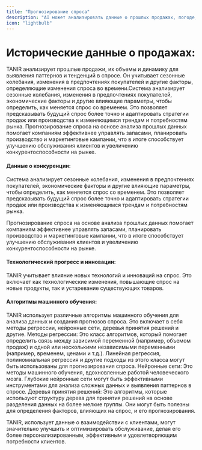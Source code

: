 ```yaml
---
title: "Прогнозирование спроса"
description: "AI может анализировать данные о прошлых продажах, погоде, событиях и других факторах, чтобы предсказать спрос на товары или услуги, что помогает оптимизировать запасы и производство."
icon: "lightbulb"
---
```


# Исторические данные о продажах: 

TANIR анализирует прошлые продажи, их объемы и динамику для выявления паттернов и тенденций в спросе. Он учитывает сезонные колебания, изменения в предпочтениях покупателей и другие факторы, определяющие изменения спроса во времени.Система анализирует сезонные колебания, изменения в предпочтениях покупателей, экономические факторы и другие влияющие параметры, чтобы определить, как меняется спрос со временем. Это позволяет предсказывать будущий спрос более точно и адаптировать стратегии продаж или производства к изменяющимся трендам и потребностям рынка. Прогнозирование спроса на основе анализа прошлых данных помогает компаниям эффективнее управлять запасами, планировать производство и маркетинговые кампании, что в итоге способствует улучшению обслуживания клиентов и увеличению конкурентоспособности на рынке.
#### Данные о конкуренции:
Система анализирует сезонные колебания, изменения в предпочтениях покупателей, экономические факторы и другие влияющие параметры, чтобы определить, как меняется спрос со временем. Это позволяет предсказывать будущий спрос более точно и адаптировать стратегии продаж или производства к изменяющимся трендам и потребностям рынка.

Прогнозирование спроса на основе анализа прошлых данных помогает компаниям эффективнее управлять запасами, планировать производство и маркетинговые кампании, что в итоге способствует улучшению обслуживания клиентов и увеличению конкурентоспособности на рынке.
#### Технологический прогресс и инновации:
TANIR учитывает влияние новых технологий и инноваций на спрос. Это включает как технологические изменения, повышающие спрос на новые продукты, так и устаревание существующих товаров.
#### Алгоритмы машинного обучения: 
TANIR использует различные алгоритмы машинного обучения для анализа данных и создания прогнозов спроса. Это включает в себя методы регрессии, нейронные сети, деревья принятия решений и другие.
Методы регрессии: Это класс алгоритмов, который помогает определить связь между зависимой переменной (например, объемом продаж) и одной или несколькими независимыми переменными (например, временем, ценами и т.д.). Линейная регрессия, полиномиальная регрессия и другие подходы из этого класса могут быть использованы для прогнозирования спроса.
Нейронные сети: Это методы машинного обучения, вдохновленные работой человеческого мозга. Глубокие нейронные сети могут быть эффективными инструментами для анализа сложных данных и выявления паттернов в спросе.
Деревья принятия решений: Это алгоритмы, которые используют структуру дерева для принятия решений на основе разделения данных на более мелкие группы. Они могут быть полезны для определения факторов, влияющих на спрос, и его прогнозирования.

TANIR, использует данные о взаимодействии с клиентами, могут значительно улучшить и оптимизировать обслуживание, делая его более персонализированным, эффективным и удовлетворяющим потребности клиентов.
